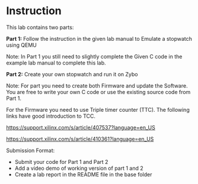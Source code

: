 # Instruction

This lab contains two parts:

**Part 1:** Follow the instruction in the given lab manual to Emulate a stopwatch using QEMU

Note: In Part 1 you still need to slightly complete the Given C code in the example lab manual to complete this lab.


**Part 2:** Create your own stopwatch and run it on Zybo

Note: For part you need to create both Firmware and update the Software. You are free to write your own C code or use the existing source code from Part 1.

For the Firmware you need to use Triple timer counter (TTC). The following links have good introduction to TCC.

https://support.xilinx.com/s/article/407537?language=en_US


https://support.xilinx.com/s/article/410361?language=en_US


Submission Format:

- Submit your code for Part 1 and Part 2
- Add a video demo of working version of part 1 and 2
- Create a lab report in the README file in the base folder

